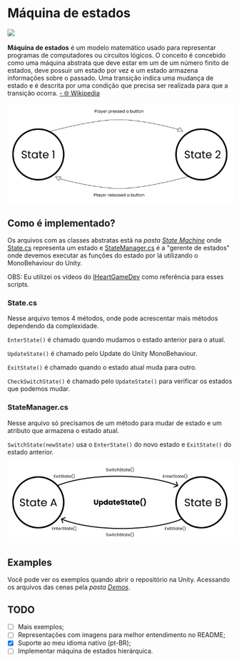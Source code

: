 # Máquina de estados
[![](https://img.shields.io/badge/lang-en-red)](README.md)

**Máquina de estados** é um modelo matemático usado para representar programas de computadores ou circuitos lógicos. O conceito é concebido como uma máquina abstrata que deve estar em um de um número finito de estados, deve possuir um estado por vez e um estado armazena informações sobre o passado. Uma transição indica uma mudança de estado e é descrita por uma condição que precisa ser realizada para que a transição ocorra. [- 🌐 Wikipedia](https://pt.wikipedia.org/wiki/Máquina_de_estados_finita)

![](Images/State%20Machine.png)

## Como é implementado?
Os arquivos com as classes abstratas está na *pasta [State Machine](Assets/Scripts/State%20Machine)* onde [State.cs](Assets/Scripts/State%20Machine/State.cs) representa um estado e [StateManager.cs](Assets/Scripts/State%20Machine/StateManager.cs) é a "gerente de estados" onde devemos executar as funções do estado por lá utilizando o MonoBehaviour do Unity.

OBS: Eu utilizei os vídeos do [IHeartGameDev](https://www.youtube.com/watch?v=Vt8aZDPzRjI) como referência para esses scripts.

### State.cs
Nesse arquivo temos 4 métodos, onde pode acrescentar mais métodos dependendo da complexidade.

`EnterState()` é chamado quando mudamos o estado anterior para o atual.

`UpdateState()` é chamado pelo Update do Unity MonoBehaviour.

`ExitState()` é chamado quando o estado atual muda para outro.

`CheckSwitchState()` é chamado pelo `UpdateState()` para verificar os estados que podemos mudar.

### StateManager.cs
Nesse arquivo só precisamos de um método para mudar de estado e um atributo que armazena o estado atual.

`SwitchState(newState)` usa o `EnterState()` do novo estado e `ExitState()` do estado anterior.

![](Images/State%20Machine%20Implementation.png)

## Examples
Você pode ver os exemplos quando abrir o repositório na Unity. Acessando os arquivos das cenas pela *pasta [Demos](Assets/Demos)*.

## TODO
- [ ] Mais exemplos;
- [ ] Representações com imagens para melhor entendimento no README;
- [x] Suporte ao meu idioma nativo (pt-BR);
- [ ] Implementar máquina de estados hierárquica.